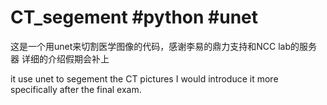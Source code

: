 # CT_segement #python #unet
这是一个用unet来切割医学图像的代码，感谢李易的鼎力支持和NCC lab的服务器
详细的介绍假期会补上

it use unet to segement the CT pictures 
I would introduce it more specifically after the final exam.
